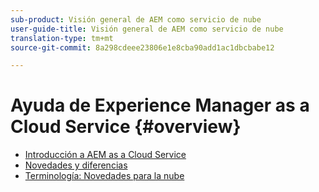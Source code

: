 ```yaml
---
sub-product: Visión general de AEM como servicio de nube
user-guide-title: Visión general de AEM como servicio de nube
translation-type: tm+mt
source-git-commit: 8a298cdeee23806e1e8cba90add1ac1dbcbabe12

---
```



# Ayuda de Experience Manager as a Cloud Service {#overview}

+ [Introducción a AEM as a Cloud Service](introduction.md)
+ [Novedades y diferencias](what-is-new-and-different.md)
+ [Terminología: Novedades para la nube](terminology.md)
